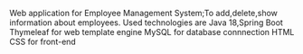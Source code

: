 Web application for Employee Management System;To add,delete,show information about employees.
Used technologies are Java 18,Spring Boot
Thymeleaf for web template engine
MySQL for database connnection
HTML CSS for front-end
